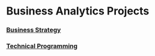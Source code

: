 # Business Analytics Projects

### [Business Strategy](https://github.com/audreyngnn/Master-of-Business-Analytics/tree/main/Business%20Strategy)
### [Technical Programming](https://github.com/audreyngnn/Master-of-Business-Analytics/tree/main/Technical%20Programming)
